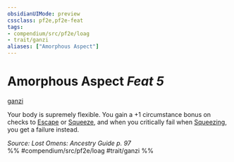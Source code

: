 ```yaml
---
obsidianUIMode: preview
cssclass: pf2e,pf2e-feat
tags:
- compendium/src/pf2e/loag
- trait/ganzi
aliases: ["Amorphous Aspect"]
---
```

# Amorphous Aspect  *Feat 5*  
[ganzi](/rules/traits/ganzi-loag.md)  


Your body is supremely flexible. You gain a +1 circumstance bonus on checks to [Escape](/rules/actions/escape.md) or [Squeeze](/rules/actions/squeeze.md), and when you critically fail when [Squeezing](/rules/actions/squeeze.md), you get a failure instead.

*Source: Lost Omens: Ancestry Guide p. 97*  
%% #compendium/src/pf2e/loag #trait/ganzi %%